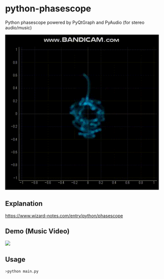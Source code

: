 # python-phasescope
Python phasescope powered by PyQtGraph and PyAudio (for stereo audio/music)

![Demo](res/demo.gif)

## Explanation
https://www.wizard-notes.com/entry/python/phasescope

## Demo (Music Video)
[![](https://img.youtube.com/vi/7hJY8TLE_q8/0.jpg)](https://www.youtube.com/watch?v=7hJY8TLE_q8)

## Usage
```sh
>python main.py
```
